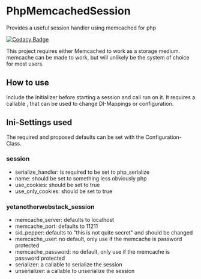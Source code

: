 # PhpMemcachedSession
Provides a useful session handler using memcached for php

[![Codacy Badge](https://api.codacy.com/project/badge/Grade/0a0cea977f37463db99d0e2380155511)](https://www.codacy.com/app/Idrinth/PhpMemcachedSession?utm_source=github.com&amp;utm_medium=referral&amp;utm_content=Yet-Another-Web-Stack/Session-PHP-Memcached&amp;utm_campaign=Badge_Grade)

This project requires either Memcached to work as a storage medium. memcache can be made to work, but will unlikely be the system of choice for most users.

## How to use

Include the Initializer before starting a session and call run on it. It requires a callable , that can be used to change DI-Mappings or configuration.

## Ini-Settings used

The required and proposed defaults can be set with the Configuration-Class.

### session
* serialize_handler: is required to be set to php_serialize
* name: should be set to something less obviously php
* use_cookies: should be set to true
* use_only_cookies: should be set to true

### yetanotherwebstack_session
* memcache_server: defaults to localhost
* memcache_port: defaults to 11211
* sid_pepper: defaults to "this is not quite secret" and should be changed
* memcache_user: no default, only use if the memcache is password protected
* memcache_password: no default, only use if the memcache is password protected
* serializer: a callable to serialize the session
* unserializer: a callable to unserialize the session
